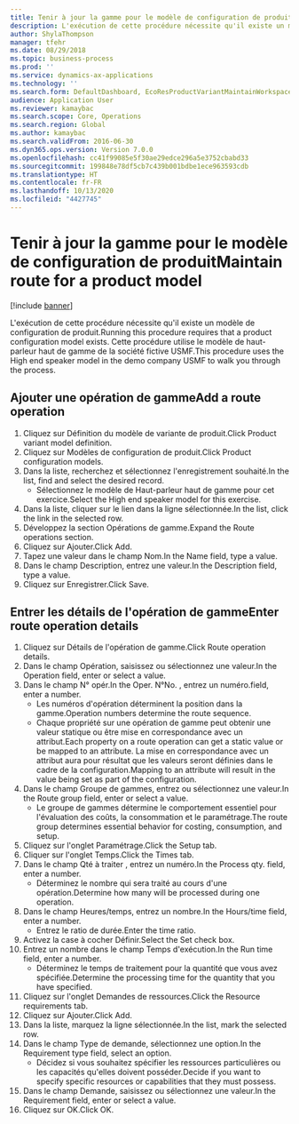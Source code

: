 ```yaml
---
title: Tenir à jour la gamme pour le modèle de configuration de produit
description: L'exécution de cette procédure nécessite qu'il existe un modèle de configuration de produit.
author: ShylaThompson
manager: tfehr
ms.date: 08/29/2018
ms.topic: business-process
ms.prod: ''
ms.service: dynamics-ax-applications
ms.technology: ''
ms.search.form: DefaultDashboard, EcoResProductVariantMaintainWorkspace, PCProductConfigurationModelListPage, PCProductConfigurationModelDetails, PCRouteOperationDetails, WrkCtrCapabilityLookUp
audience: Application User
ms.reviewer: kamaybac
ms.search.scope: Core, Operations
ms.search.region: Global
ms.author: kamaybac
ms.search.validFrom: 2016-06-30
ms.dyn365.ops.version: Version 7.0.0
ms.openlocfilehash: cc41f99085e5f30ae29edce296a5e3752cbabd33
ms.sourcegitcommit: 199848e78df5cb7c439b001bdbe1ece963593cdb
ms.translationtype: HT
ms.contentlocale: fr-FR
ms.lasthandoff: 10/13/2020
ms.locfileid: "4427745"
---
```

# <a name="maintain-route-for-a-product-model"></a><span data-ttu-id="6b268-103">Tenir à jour la gamme pour le modèle de configuration de produit</span><span class="sxs-lookup"><span data-stu-id="6b268-103">Maintain route for a product model</span></span>

[!include [banner](../../includes/banner.md)]

<span data-ttu-id="6b268-104">L'exécution de cette procédure nécessite qu'il existe un modèle de configuration de produit.</span><span class="sxs-lookup"><span data-stu-id="6b268-104">Running this procedure requires that a product configuration model exists.</span></span> <span data-ttu-id="6b268-105">Cette procédure utilise le modèle de haut-parleur haut de gamme de la société fictive USMF.</span><span class="sxs-lookup"><span data-stu-id="6b268-105">This procedure uses the High end speaker model in the demo company USMF to walk you through the process.</span></span>


## <a name="add-a-route-operation"></a><span data-ttu-id="6b268-106">Ajouter une opération de gamme</span><span class="sxs-lookup"><span data-stu-id="6b268-106">Add a route operation</span></span>
1. <span data-ttu-id="6b268-107">Cliquez sur Définition du modèle de variante de produit.</span><span class="sxs-lookup"><span data-stu-id="6b268-107">Click Product variant model definition.</span></span>
2. <span data-ttu-id="6b268-108">Cliquez sur Modèles de configuration de produit.</span><span class="sxs-lookup"><span data-stu-id="6b268-108">Click Product configuration models.</span></span>
3. <span data-ttu-id="6b268-109">Dans la liste, recherchez et sélectionnez l'enregistrement souhaité.</span><span class="sxs-lookup"><span data-stu-id="6b268-109">In the list, find and select the desired record.</span></span>
    * <span data-ttu-id="6b268-110">Sélectionnez le modèle de Haut-parleur haut de gamme pour cet exercice.</span><span class="sxs-lookup"><span data-stu-id="6b268-110">Select the High end speaker model for this exercise.</span></span>  
4. <span data-ttu-id="6b268-111">Dans la liste, cliquer sur le lien dans la ligne sélectionnée.</span><span class="sxs-lookup"><span data-stu-id="6b268-111">In the list, click the link in the selected row.</span></span>
5. <span data-ttu-id="6b268-112">Développez la section Opérations de gamme.</span><span class="sxs-lookup"><span data-stu-id="6b268-112">Expand the Route operations section.</span></span>
6. <span data-ttu-id="6b268-113">Cliquez sur Ajouter.</span><span class="sxs-lookup"><span data-stu-id="6b268-113">Click Add.</span></span>
7. <span data-ttu-id="6b268-114">Tapez une valeur dans le champ Nom.</span><span class="sxs-lookup"><span data-stu-id="6b268-114">In the Name field, type a value.</span></span>
8. <span data-ttu-id="6b268-115">Dans le champ Description, entrez une valeur.</span><span class="sxs-lookup"><span data-stu-id="6b268-115">In the Description field, type a value.</span></span>
9. <span data-ttu-id="6b268-116">Cliquez sur Enregistrer.</span><span class="sxs-lookup"><span data-stu-id="6b268-116">Click Save.</span></span>

## <a name="enter-route-operation-details"></a><span data-ttu-id="6b268-117">Entrer les détails de l'opération de gamme</span><span class="sxs-lookup"><span data-stu-id="6b268-117">Enter route operation details</span></span>
1. <span data-ttu-id="6b268-118">Cliquez sur Détails de l'opération de gamme.</span><span class="sxs-lookup"><span data-stu-id="6b268-118">Click Route operation details.</span></span>
2. <span data-ttu-id="6b268-119">Dans le champ Opération, saisissez ou sélectionnez une valeur.</span><span class="sxs-lookup"><span data-stu-id="6b268-119">In the Operation field, enter or select a value.</span></span>
3. <span data-ttu-id="6b268-120">Dans le champ N° opér.</span><span class="sxs-lookup"><span data-stu-id="6b268-120">In the Oper.</span></span> <span data-ttu-id="6b268-121">N°</span><span class="sxs-lookup"><span data-stu-id="6b268-121">No.</span></span> <span data-ttu-id="6b268-122">, entrez un numéro.</span><span class="sxs-lookup"><span data-stu-id="6b268-122">field, enter a number.</span></span>
    * <span data-ttu-id="6b268-123">Les numéros d'opération déterminent la position dans la gamme.</span><span class="sxs-lookup"><span data-stu-id="6b268-123">Operation numbers determine the route sequence.</span></span>  
    * <span data-ttu-id="6b268-124">Chaque propriété sur une opération de gamme peut obtenir une valeur statique ou être mise en correspondance avec un attribut.</span><span class="sxs-lookup"><span data-stu-id="6b268-124">Each property on a route operation can get a static value or be mapped to an attribute.</span></span> <span data-ttu-id="6b268-125">La mise en correspondance avec un attribut aura pour résultat que les valeurs seront définies dans le cadre de la configuration.</span><span class="sxs-lookup"><span data-stu-id="6b268-125">Mapping to an attribute will result in the value being set as part of the configuration.</span></span>  
4. <span data-ttu-id="6b268-126">Dans le champ Groupe de gammes, entrez ou sélectionnez une valeur.</span><span class="sxs-lookup"><span data-stu-id="6b268-126">In the Route group field, enter or select a value.</span></span>
    * <span data-ttu-id="6b268-127">Le groupe de gammes détermine le comportement essentiel pour l'évaluation des coûts, la consommation et le paramétrage.</span><span class="sxs-lookup"><span data-stu-id="6b268-127">The route group determines essential behavior for costing, consumption, and setup.</span></span>  
5. <span data-ttu-id="6b268-128">Cliquez sur l'onglet Paramétrage.</span><span class="sxs-lookup"><span data-stu-id="6b268-128">Click the Setup tab.</span></span>
6. <span data-ttu-id="6b268-129">Cliquer sur l'onglet Temps.</span><span class="sxs-lookup"><span data-stu-id="6b268-129">Click the Times tab.</span></span>
7. <span data-ttu-id="6b268-130">Dans le champ Qté à traiter , entrez un numéro.</span><span class="sxs-lookup"><span data-stu-id="6b268-130">In the Process qty. field, enter a number.</span></span>
    * <span data-ttu-id="6b268-131">Déterminez le nombre qui sera traité au cours d'une opération.</span><span class="sxs-lookup"><span data-stu-id="6b268-131">Determine how many will be processed during one operation.</span></span>  
8. <span data-ttu-id="6b268-132">Dans le champ Heures/temps, entrez un nombre.</span><span class="sxs-lookup"><span data-stu-id="6b268-132">In the Hours/time field, enter a number.</span></span>
    * <span data-ttu-id="6b268-133">Entrez le ratio de durée.</span><span class="sxs-lookup"><span data-stu-id="6b268-133">Enter the time ratio.</span></span>  
9. <span data-ttu-id="6b268-134">Activez la case à cocher Définir.</span><span class="sxs-lookup"><span data-stu-id="6b268-134">Select the Set check box.</span></span>
10. <span data-ttu-id="6b268-135">Entrez un nombre dans le champ Temps d'exécution.</span><span class="sxs-lookup"><span data-stu-id="6b268-135">In the Run time field, enter a number.</span></span>
    * <span data-ttu-id="6b268-136">Déterminez le temps de traitement pour la quantité que vous avez spécifiée.</span><span class="sxs-lookup"><span data-stu-id="6b268-136">Determine the processing time for the quantity that you have specified.</span></span>  
11. <span data-ttu-id="6b268-137">Cliquez sur l'onglet Demandes de ressources.</span><span class="sxs-lookup"><span data-stu-id="6b268-137">Click the Resource requirements tab.</span></span>
12. <span data-ttu-id="6b268-138">Cliquez sur Ajouter.</span><span class="sxs-lookup"><span data-stu-id="6b268-138">Click Add.</span></span>
13. <span data-ttu-id="6b268-139">Dans la liste, marquez la ligne sélectionnée.</span><span class="sxs-lookup"><span data-stu-id="6b268-139">In the list, mark the selected row.</span></span>
14. <span data-ttu-id="6b268-140">Dans le champ Type de demande, sélectionnez une option.</span><span class="sxs-lookup"><span data-stu-id="6b268-140">In the Requirement type field, select an option.</span></span>
    * <span data-ttu-id="6b268-141">Décidez si vous souhaitez spécifier les ressources particulières ou les capacités qu'elles doivent posséder.</span><span class="sxs-lookup"><span data-stu-id="6b268-141">Decide if you want to specify specific resources or capabilities that they must possess.</span></span>  
15. <span data-ttu-id="6b268-142">Dans le champ Demande, saisissez ou sélectionnez une valeur.</span><span class="sxs-lookup"><span data-stu-id="6b268-142">In the Requirement field, enter or select a value.</span></span>
16. <span data-ttu-id="6b268-143">Cliquez sur OK.</span><span class="sxs-lookup"><span data-stu-id="6b268-143">Click OK.</span></span>

